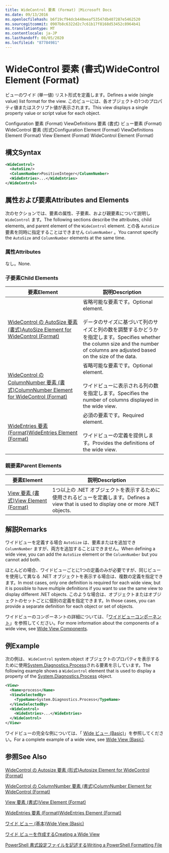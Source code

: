 ```yaml
---
title: WideControl 要素 (Format) |Microsoft Docs
ms.date: 09/13/2016
ms.openlocfilehash: b6f19cf94dcb440eeaf53547db407287e5462520
ms.sourcegitcommit: 0907b8c6322d2c7c61b17f8168d53452c8964b41
ms.translationtype: MT
ms.contentlocale: ja-JP
ms.lasthandoff: 08/05/2020
ms.locfileid: "87784981"
---
```

# <a name="widecontrol-element-format"></a><span data-ttu-id="cc07e-102">WideControl 要素 (書式)</span><span class="sxs-lookup"><span data-stu-id="cc07e-102">WideControl Element (Format)</span></span>

<span data-ttu-id="cc07e-103">ビューのワイド (単一値) リスト形式を定義します。</span><span class="sxs-lookup"><span data-stu-id="cc07e-103">Defines a wide (single value) list format for the view.</span></span> <span data-ttu-id="cc07e-104">このビューには、各オブジェクトの1つのプロパティ値またはスクリプト値が表示されます。</span><span class="sxs-lookup"><span data-stu-id="cc07e-104">This view displays a single property value or script value for each object.</span></span>

<span data-ttu-id="cc07e-105">Configuration 要素 (Format) ViewDefinitions 要素 (書式) ビュー要素 (Format) WideControl 要素 (形式)</span><span class="sxs-lookup"><span data-stu-id="cc07e-105">Configuration Element (Format) ViewDefinitions Element (Format) View Element (Format) WideControl Element (Format)</span></span>

## <a name="syntax"></a><span data-ttu-id="cc07e-106">構文</span><span class="sxs-lookup"><span data-stu-id="cc07e-106">Syntax</span></span>

```xml
<WideControl>
  <AutoSize/>
  <ColumnNumber>PositiveInteger</ColumnNumber>
  <WideEntries>...</WideEntries>
</WideControl>
```

## <a name="attributes-and-elements"></a><span data-ttu-id="cc07e-107">属性および要素</span><span class="sxs-lookup"><span data-stu-id="cc07e-107">Attributes and Elements</span></span>

<span data-ttu-id="cc07e-108">次のセクションでは、要素の属性、子要素、および親要素について説明し `WideControl` ます。</span><span class="sxs-lookup"><span data-stu-id="cc07e-108">The following sections describe the attributes, child elements, and parent element of the `WideControl` element.</span></span> <span data-ttu-id="cc07e-109">との各 `AutoSize` 要素を同時に指定することはできません `ColumnNumber` 。</span><span class="sxs-lookup"><span data-stu-id="cc07e-109">You cannot specify the `AutoSize` and `ColumnNumber` elements at the same time.</span></span>

### <a name="attributes"></a><span data-ttu-id="cc07e-110">属性</span><span class="sxs-lookup"><span data-stu-id="cc07e-110">Attributes</span></span>

<span data-ttu-id="cc07e-111">なし。</span><span class="sxs-lookup"><span data-stu-id="cc07e-111">None.</span></span>

### <a name="child-elements"></a><span data-ttu-id="cc07e-112">子要素</span><span class="sxs-lookup"><span data-stu-id="cc07e-112">Child Elements</span></span>

|<span data-ttu-id="cc07e-113">要素</span><span class="sxs-lookup"><span data-stu-id="cc07e-113">Element</span></span>|<span data-ttu-id="cc07e-114">説明</span><span class="sxs-lookup"><span data-stu-id="cc07e-114">Description</span></span>|
|-------------|-----------------|
|[<span data-ttu-id="cc07e-115">WideControl の AutoSize 要素 (書式)</span><span class="sxs-lookup"><span data-stu-id="cc07e-115">AutoSize Element for WideControl (Format)</span></span>](./autosize-element-for-widecontrol-format.md)|<span data-ttu-id="cc07e-116">省略可能な要素です。</span><span class="sxs-lookup"><span data-stu-id="cc07e-116">Optional element.</span></span><br /><br /> <span data-ttu-id="cc07e-117">データのサイズに基づいて列のサイズと列の数を調整するかどうかを指定します。</span><span class="sxs-lookup"><span data-stu-id="cc07e-117">Specifies whether the column size and the number of columns are adjusted based on the size of the data.</span></span>|
|[<span data-ttu-id="cc07e-118">WideControl の ColumnNumber 要素 (書式)</span><span class="sxs-lookup"><span data-stu-id="cc07e-118">ColumnNumber Element for WideControl (Format)</span></span>](./columnnumber-element-for-widecontrol-format.md)|<span data-ttu-id="cc07e-119">省略可能な要素です。</span><span class="sxs-lookup"><span data-stu-id="cc07e-119">Optional element.</span></span><br /><br /> <span data-ttu-id="cc07e-120">ワイドビューに表示される列の数を指定します。</span><span class="sxs-lookup"><span data-stu-id="cc07e-120">Specifies the number of columns displayed in the wide view.</span></span>|
|[<span data-ttu-id="cc07e-121">WideEntries 要素 (Format)</span><span class="sxs-lookup"><span data-stu-id="cc07e-121">WideEntries Element (Format)</span></span>](./wideentries-element-for-widecontrol-format.md)|<span data-ttu-id="cc07e-122">必須の要素です。</span><span class="sxs-lookup"><span data-stu-id="cc07e-122">Required element.</span></span><br /><br /> <span data-ttu-id="cc07e-123">ワイドビューの定義を提供します。</span><span class="sxs-lookup"><span data-stu-id="cc07e-123">Provides the definitions of the wide view.</span></span>|

### <a name="parent-elements"></a><span data-ttu-id="cc07e-124">親要素</span><span class="sxs-lookup"><span data-stu-id="cc07e-124">Parent Elements</span></span>

|<span data-ttu-id="cc07e-125">要素</span><span class="sxs-lookup"><span data-stu-id="cc07e-125">Element</span></span>|<span data-ttu-id="cc07e-126">説明</span><span class="sxs-lookup"><span data-stu-id="cc07e-126">Description</span></span>|
|-------------|-----------------|
|[<span data-ttu-id="cc07e-127">View 要素 (書式)</span><span class="sxs-lookup"><span data-stu-id="cc07e-127">View Element (Format)</span></span>](./view-element-format.md)|<span data-ttu-id="cc07e-128">1つ以上の .NET オブジェクトを表示するために使用されるビューを定義します。</span><span class="sxs-lookup"><span data-stu-id="cc07e-128">Defines a view that is used to display one or more .NET objects.</span></span>|

## <a name="remarks"></a><span data-ttu-id="cc07e-129">解説</span><span class="sxs-lookup"><span data-stu-id="cc07e-129">Remarks</span></span>

<span data-ttu-id="cc07e-130">ワイドビューを定義する場合 `AutoSize` は、要素またはを追加でき `ColumnNumber` ますが、両方を追加することはできません。</span><span class="sxs-lookup"><span data-stu-id="cc07e-130">When defining a wide view, you can add the `AutoSize` element or the `ColumnNumber` but you cannot add both.</span></span>

<span data-ttu-id="cc07e-131">ほとんどの場合、ワイドビューごとに1つの定義のみが必要ですが、同じビューを使用して異なる .NET オブジェクトを表示する場合は、複数の定義を指定できます。</span><span class="sxs-lookup"><span data-stu-id="cc07e-131">In most cases, only one definition is required for each wide view, but it is possible to have multiple definitions if you want to use the same view to display different .NET objects.</span></span> <span data-ttu-id="cc07e-132">このような場合は、オブジェクトまたはオブジェクトのセットごとに個別の定義を指定できます。</span><span class="sxs-lookup"><span data-stu-id="cc07e-132">In those cases, you can provide a separate definition for each object or set of objects.</span></span>

<span data-ttu-id="cc07e-133">ワイドビューのコンポーネントの詳細については、「[ワイドビューコンポーネント](./creating-a-wide-view.md)」を参照してください。</span><span class="sxs-lookup"><span data-stu-id="cc07e-133">For more information about the components of a wide view, see [Wide View Components](./creating-a-wide-view.md).</span></span>

## <a name="example"></a><span data-ttu-id="cc07e-134">例</span><span class="sxs-lookup"><span data-stu-id="cc07e-134">Example</span></span>

<span data-ttu-id="cc07e-135">次の例は、 `WideControl` system.object オブジェクトのプロパティを表示するために使用[System.Diagnostics.Process](/dotnet/api/System.Diagnostics.Process)される要素を示しています。</span><span class="sxs-lookup"><span data-stu-id="cc07e-135">The following example shows a `WideControl` element that is used to display a property of the [System.Diagnostics.Process](/dotnet/api/System.Diagnostics.Process) object.</span></span>

```xml
<View>
  <Name>process</Name>
  <ViewSelectedBy>
    <TypeName>System.Diagnostics.Process</TypeName>
  </ViewSelectedBy>
  <WideControl>
    <WideEntries>...</WideEntries>
  </WideControl>
</View>
```

<span data-ttu-id="cc07e-136">ワイドビューの完全な例については、「 [Wide ビュー (Basic)](./wide-view-basic.md)」を参照してください。</span><span class="sxs-lookup"><span data-stu-id="cc07e-136">For a complete example of a wide view, see [Wide View (Basic)](./wide-view-basic.md).</span></span>

## <a name="see-also"></a><span data-ttu-id="cc07e-137">参照</span><span class="sxs-lookup"><span data-stu-id="cc07e-137">See Also</span></span>

[<span data-ttu-id="cc07e-138">WideControl の Autosize 要素 (形式)</span><span class="sxs-lookup"><span data-stu-id="cc07e-138">Autosize Element for WideControl (Format)</span></span>](./autosize-element-for-widecontrol-format.md)

[<span data-ttu-id="cc07e-139">WideControl の ColumnNumber 要素 (書式)</span><span class="sxs-lookup"><span data-stu-id="cc07e-139">ColumnNumber Element for WideControl (Format)</span></span>](./columnnumber-element-for-widecontrol-format.md)

[<span data-ttu-id="cc07e-140">View 要素 (書式)</span><span class="sxs-lookup"><span data-stu-id="cc07e-140">View Element (Format)</span></span>](./view-element-format.md)

[<span data-ttu-id="cc07e-141">WideEntries 要素 (Format)</span><span class="sxs-lookup"><span data-stu-id="cc07e-141">WideEntries Element (Format)</span></span>](./wideentries-element-for-widecontrol-format.md)

[<span data-ttu-id="cc07e-142">ワイド ビュー (基本)</span><span class="sxs-lookup"><span data-stu-id="cc07e-142">Wide View (Basic)</span></span>](./wide-view-basic.md)

[<span data-ttu-id="cc07e-143">ワイド ビューを作成する</span><span class="sxs-lookup"><span data-stu-id="cc07e-143">Creating a Wide View</span></span>](./creating-a-wide-view.md)

[<span data-ttu-id="cc07e-144">PowerShell 書式設定ファイルを記述する</span><span class="sxs-lookup"><span data-stu-id="cc07e-144">Writing a PowerShell Formatting File</span></span>](./writing-a-powershell-formatting-file.md)
